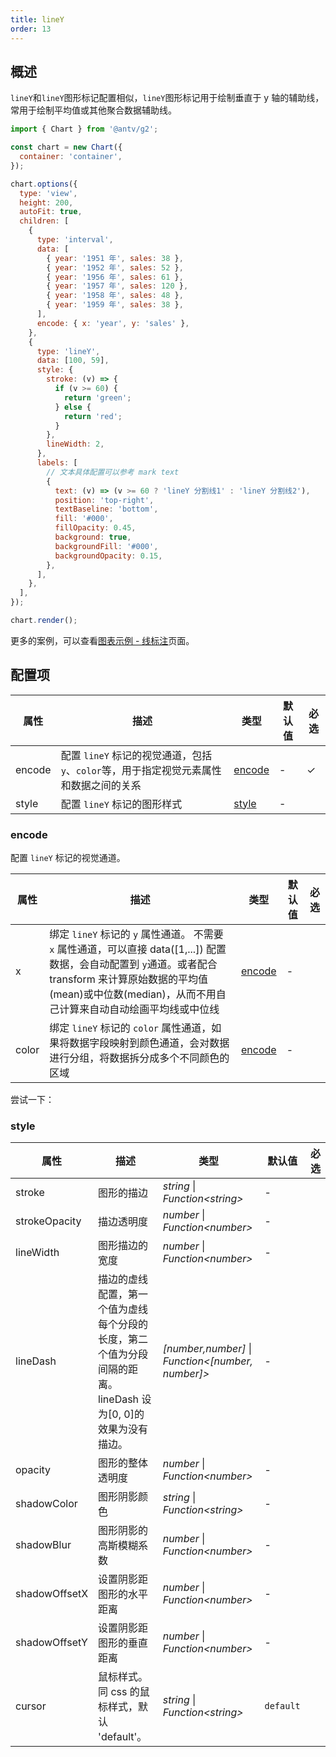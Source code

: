 ```yaml
---
title: lineY
order: 13
---
```


## 概述

`lineY`和`lineY`图形标记配置相似，`lineY`图形标记用于绘制垂直于 y 轴的辅助线，常用于绘制平均值或其他聚合数据辅助线。

```js | ob { inject: true }
import { Chart } from '@antv/g2';

const chart = new Chart({
  container: 'container',
});

chart.options({
  type: 'view',
  height: 200,
  autoFit: true,
  children: [
    {
      type: 'interval',
      data: [
        { year: '1951 年', sales: 38 },
        { year: '1952 年', sales: 52 },
        { year: '1956 年', sales: 61 },
        { year: '1957 年', sales: 120 },
        { year: '1958 年', sales: 48 },
        { year: '1959 年', sales: 38 },
      ],
      encode: { x: 'year', y: 'sales' },
    },
    {
      type: 'lineY',
      data: [100, 59],
      style: {
        stroke: (v) => {
          if (v >= 60) {
            return 'green';
          } else {
            return 'red';
          }
        },
        lineWidth: 2,
      },
      labels: [
        // 文本具体配置可以参考 mark text
        {
          text: (v) => (v >= 60 ? 'lineY 分割线1' : 'lineY 分割线2'),
          position: 'top-right',
          textBaseline: 'bottom',
          fill: '#000',
          fillOpacity: 0.45,
          background: true,
          backgroundFill: '#000',
          backgroundOpacity: 0.15,
        },
      ],
    },
  ],
});

chart.render();
```

更多的案例，可以查看[图表示例 - 线标注](/examples#annotation-line)页面。

## 配置项

| 属性   | 描述                                                                                  | 类型              | 默认值 | 必选 |
| ------ | ------------------------------------------------------------------------------------- | ----------------- | ------ | ---- |
| encode | 配置 `lineY` 标记的视觉通道，包括`y`、`color`等，用于指定视觉元素属性和数据之间的关系 | [encode](#encode) | -      | ✓    |
| style  | 配置 `lineY` 标记的图形样式                                                           | [style](#style)   | -      |      |

### encode

配置 `lineY` 标记的视觉通道。

| 属性  | 描述                                                                                                                                                                                                                         | 类型                          | 默认值 | 必选 |
| ----- | ---------------------------------------------------------------------------------------------------------------------------------------------------------------------------------------------------------------------------- | ----------------------------- | ------ | ---- |
| x     | 绑定 `lineY` 标记的 `y` 属性通道。 不需要 `x` 属性通道，可以直接 data([1,...]) 配置数据，会自动配置到 `y`通道。或者配合 transform 来计算原始数据的平均值(mean)或中位数(median)，从而不用自己计算来自动自动绘画平均线或中位线 | [encode](/manual/core/encode) | -      |      |
| color | 绑定 `lineY` 标记的 `color` 属性通道，如果将数据字段映射到颜色通道，会对数据进行分组，将数据拆分成多个不同颜色的区域                                                                                                         | [encode](/manual/core/encode) | -      |      |

尝试一下：

<Playground path="style/annotation/line/demo/interval-mean-line.ts" rid="lineY-mean"></playground>

### style

| 属性          | 描述                                                                                                          | 类型                                                | 默认值    | 必选 |
| ------------- | ------------------------------------------------------------------------------------------------------------- | --------------------------------------------------- | --------- | ---- |
| stroke        | 图形的描边                                                                                                    | _string_ \| _Function\<string\>_                    | -         |      |
| strokeOpacity | 描边透明度                                                                                                    | _number_ \| _Function\<number\>_                    | -         |      |
| lineWidth     | 图形描边的宽度                                                                                                | _number_ \| _Function\<number\>_                    | -         |      |
| lineDash      | 描边的虚线配置，第一个值为虚线每个分段的长度，第二个值为分段间隔的距离。lineDash 设为[0, 0]的效果为没有描边。 | _[number,number]_ \| _Function\<[number, number]\>_ | -         |      |
| opacity       | 图形的整体透明度                                                                                              | _number_ \| _Function\<number\>_                    | -         |      |
| shadowColor   | 图形阴影颜色                                                                                                  | _string_ \| _Function\<string\>_                    | -         |      |
| shadowBlur    | 图形阴影的高斯模糊系数                                                                                        | _number_ \| _Function\<number\>_                    | -         |      |
| shadowOffsetX | 设置阴影距图形的水平距离                                                                                      | _number_ \| _Function\<number\>_                    | -         |      |
| shadowOffsetY | 设置阴影距图形的垂直距离                                                                                      | _number_ \| _Function\<number\>_                    | -         |      |
| cursor        | 鼠标样式。同 css 的鼠标样式，默认 'default'。                                                                 | _string_ \| _Function\<string\>_                    | `default` |      |
